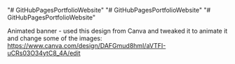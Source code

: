 "# GitHubPagesPortfolioWebsite" 
"# GitHubPagesPortfolioWebsite" 
"# GitHubPagesPortfolioWebsite" 

Animated banner - used this design from Canva and tweaked it to animate it and change some of the images: https://www.canva.com/design/DAFGmud8hmI/aVTFI-uCRs03O34ytC8_4A/edit